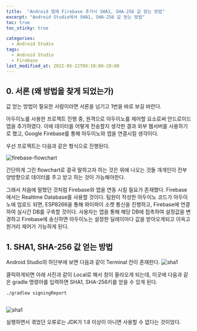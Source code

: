```yaml
---
title:  "Android 앱에 Firebase 추가시 SHA1, SHA-256 값 얻는 방법"
excerpt: "Android Studio에서 SHA1, SHA-256 값 얻는 방법"
toc: true
toc_sticky: true

categories:
  - Android Studio
tags:
  - Android Studio
  - Firebase
last_modified_at: 2022-05-22T09:10:00-20:00
---
```


## 0. 서론 (왜 방법을 찾게 되었는가)
값 얻는 방법이 필요한 사람이라면 서론을 넘기고 1번을 바로 보길 바란다.

아두이노를 사용한 프로젝트 진행 중, 원격으로 아두이노를 제어할 요소로써 안드로이드 앱을 추가하였다. 이에 데이터를 어떻게 전송할지 생각한 결과 외부 웹서버를 사용하기로 했고, Google Firebase를 통해 아두이노와 앱을 연결시킬 생각이다.

우선 프로젝트는 다음과 같은 형식으로 진행된다.

![firebase-flowchart](https://hwisulee.github.io/assets/images/firebase.drawio.png)

간단하게 그린 flowchart로 결국 말하고자 하는 것은 위에 나오는 것들 개개인이 전부 양방향으로 데이터를 주고 받고 하는 것이 가능해야한다.

그래서 처음에 말했던 것처럼 Firebase와 앱을 연동 시킬 필요가 존재했다. Firebase에서는 Realtime Database를 사용할 것이다. 팀원이 작성한 아두이노 코드가 아두이노에 업로드 되면, ESP8266을 통해 와이파이 소켓 통신을 진행하고, Firebase에 연결하여 실시간 DB를 구축할 것이다.  사용자는 앱을 통해 해당 DB에 접촉하여 설정값을 변경하고 Firebase에 송신하면 아두이노는 설정한 딜레이마다 값을 받아오게되고 이윽고 원거리 제어가 가능하게 된다.



## 1. SHA1, SHA-256 값 얻는 방법
Android Studio의 하단부에 보면 다음과 같이 Terminal 칸이 존재한다.
![sha1](https://hwisulee.github.io/assets/images/sha1.JPG)

클릭하게되면 아래 사진과 같이 Local로 해서 창이 올라오게 되는데, 이곳에 다음과 같은 gradle 명령어를 입력하면 SHA1, SHA-256키를 얻을 수 있게 된다.

<pre>
<code>./gradlew signingReport
</code>
</pre>

![sha1](https://hwisulee.github.io/assets/images/sha2.JPG)

실행하면서 겪었던 오류로는 JDK가 1.8 이상이 아니면 사용할 수 없다는 것이었다. 
<!--stackedit_data:
eyJoaXN0b3J5IjpbODc5MjA4NzQxLC0xMTQzOTQ1NDY2LC0yMT
A2ODg1NzgsMTYxNjQ1MTE1OSwxNzg4MDA1OTY1LDE4MTgxODU4
NywtMjA2ODkwNjY0MCwxMDQwODY2NzhdfQ==
-->